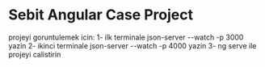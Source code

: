 # Sebit Angular Case Project
  projeyi goruntulemek icin:
1- ilk terminale json-server --watch -p 3000 yazin
2- ikinci terminale json-server --watch -p 4000 yazin
3- ng serve ile projeyi calistirin
